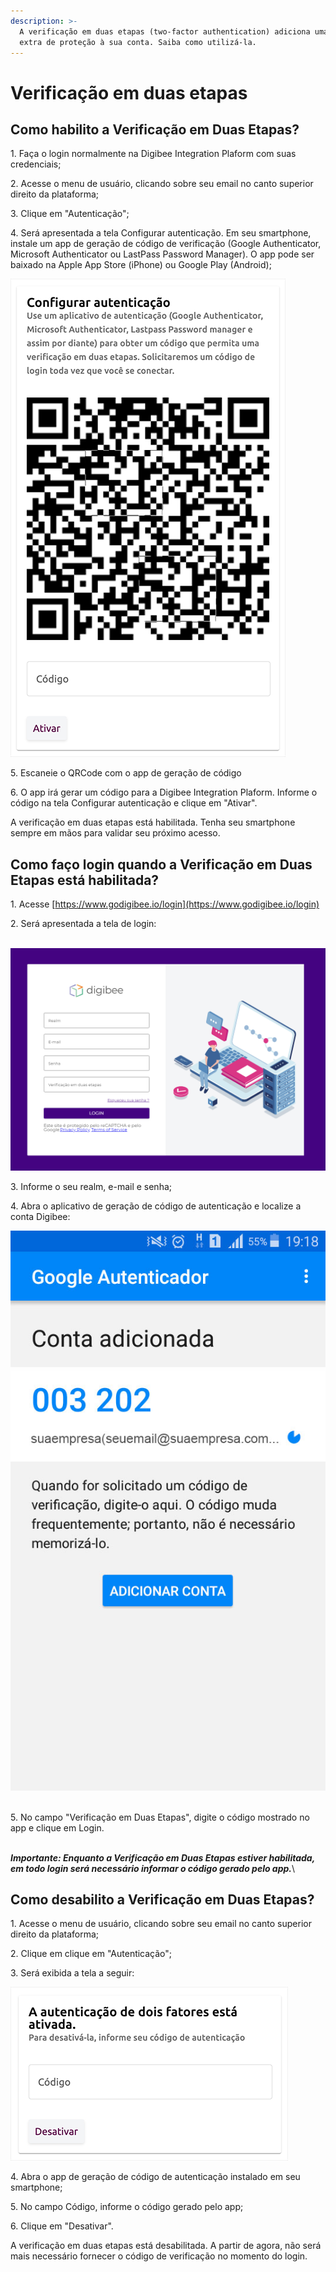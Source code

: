 ```yaml
---
description: >-
  A verificação em duas etapas (two-factor authentication) adiciona uma camada
  extra de proteção à sua conta. Saiba como utilizá-la.
---
```


# Verificação em duas etapas

## Como habilito a Verificação em Duas Etapas? <a href="#como-habilito-a-verificao-em-duas-etapas" id="como-habilito-a-verificao-em-duas-etapas"></a>

1\. Faça o login normalmente na Digibee Integration Plaform com suas credenciais;

2\. Acesse o menu de usuário, clicando sobre seu email no canto superior direito da plataforma;

3\. Clique em "Autenticação";

4\. Será apresentada a tela Configurar autenticação. Em seu smartphone, instale um app de geração de código de verificação (Google Authenticator, Microsoft Authenticator ou LastPass Password Manager). O app pode ser baixado na Apple App Store (iPhone) ou Google Play (Android);

![](<../../.gitbook/assets/Imagem 1 (8).png>)

5\. Escaneie o QRCode com o app de geração de código

6\. O app irá gerar um código para a Digibee Integration Plaform. Informe o código na tela Configurar autenticação e clique em "Ativar".

A verificação em duas etapas está habilitada. Tenha seu smartphone sempre em mãos para validar seu próximo acesso.

## Como faço login quando a Verificação em Duas Etapas está habilitada? <a href="#como-fao-login-quando-a-verificao-em-duas-etapas-est-habilitada" id="como-fao-login-quando-a-verificao-em-duas-etapas-est-habilitada"></a>

1\. Acesse [https://www.godigibee.io/login](https://www.godigibee.io/login)

2\. Será apresentada a tela de login:

\
![](<../../.gitbook/assets/Imagem 2 (5) (1).png>)

3\. Informe o seu realm, e-mail e senha;

4\. Abra o aplicativo de geração de código de autenticação e localize a conta Digibee:

![](<../../.gitbook/assets/Imagem 3 (4).png>)

\
5\. No campo "Verificação em Duas Etapas", digite o código mostrado no app e clique em Login.

\
_**Importante: Enquanto a Verificação em Duas Etapas estiver habilitada, em todo login será necessário informar o código gerado pelo app.**_\\

## Como desabilito a Verificação em Duas Etapas? <a href="#como-desabilito-a-verificao-em-duas-etapas" id="como-desabilito-a-verificao-em-duas-etapas"></a>

1\. Acesse o menu de usuário, clicando sobre seu email no canto superior direito da plataforma;

2\. Clique em clique em "Autenticação";

3\. Será exibida a tela a seguir:

![](<../../.gitbook/assets/Imagem 4 (8).png>)

4\. Abra o app de geração de código de autenticação instalado em seu smartphone;

5\. No campo Código, informe o código gerado pelo app;

6\. Clique em "Desativar".

A verificação em duas etapas está desabilitada. A partir de agora, não será mais necessário fornecer o código de verificação no momento do login.
